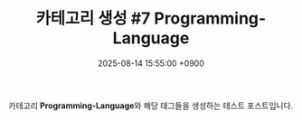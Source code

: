 ﻿---
title: "카테고리 생성 #7 Programming-Language"
date: 2025-08-14 15:55:00 +0900
categories: [Programming-Language]
tags: [Java, C, Python]
---
카테고리 **Programming-Language**와 해당 태그들을 생성하는 테스트 포스트입니다.
